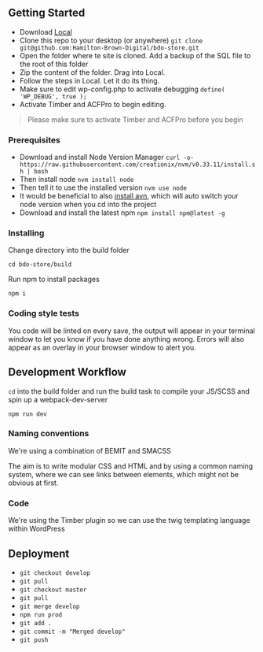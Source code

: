 ## Getting Started

- Download [Local](https://localwp.com/releases/)
- Clone this repo to your desktop (or anywhere) `git clone git@github.com:Hamilton-Brown-Digital/bdo-store.git`
- Open the folder where te site is cloned. Add a backup of the SQL file to the root of this folder
- Zip the content of the folder. Drag into Local.
- Follow the steps in Local. Let it do its thing.
- Make sure to edit wp-config.php to activate debugging `define( 'WP_DEBUG', true );`
- Activate Timber and ACFPro to begin editing.

> Please make sure to activate Timber and ACFPro before you begin

### Prerequisites

- Download and install Node Version Manager `curl -o- https://raw.githubusercontent.com/creationix/nvm/v0.33.11/install.sh | bash`
- Then install node `nvm install node`
- Then tell it to use the installed version `nvm use node`
- It would be beneficial to also [install avn](https://github.com/wbyoung/avn), which will auto switch your node version when you cd into the project
- Download and install the latest npm `npm install npm@latest -g`

### Installing

Change directory into the build folder

`cd bdo-store/build`

Run npm to install packages

`npm i`

### Coding style tests

You code will be linted on every save, the output will appear in your terminal window to let you know if you have done anything wrong. Errors will also appear as an overlay in your browser window to alert you.

## Development Workflow

`cd` into the build folder and run the build task to compile your JS/SCSS and spin up a webpack-dev-server

`npm run dev`

### Naming conventions

We're using a combination of BEMIT and SMACSS

The aim is to write modular CSS and HTML and by using a common naming system, where we can see links between elements, which might not be obvious at first.

### Code

We're using the Timber plugin so we can use the twig templating language within WordPress

## Deployment

- `git checkout develop`
- `git pull`
- `git checkout master`
- `git pull`
- `git merge develop`
- `npm run prod`
- `git add .`
- `git commit -m "Merged develop"`
- `git push`
